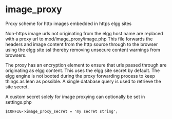 image_proxy
===========

Proxy scheme for http images embedded in https elgg sites


Non-https image urls not originating from the elgg host name are replaced with a proxy
url to mod/image_proxy/image.php
This file forwards the headers and image content from the http source through to the browser
using the elgg site ssl thereby removing unsecure content warnings from browsers.


The proxy has an encryption element to ensure that urls passed through are originating as
elgg content.  This uses the elgg site secret by default.
The elgg engine is not booted during the proxy forwarding process to keep things as lean as
possible.  A single database query is used to retrieve the site secret.

A custom secret solely for image proxying can optionally be set in settings.php

```
$CONFIG->image_proxy_secret = 'my secret string';
```